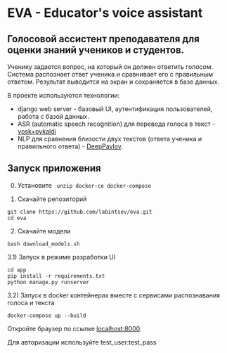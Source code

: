 # EVA - Educator's voice assistant

## Голосовой ассистент преподавателя для оценки знаний учеников и студентов.
Ученику задается вопрос, на который он должен ответить голосом. 
Система распознает ответ ученика и сравнивает его с правильным ответом. 
Результат выводится на экран и сохраняется в базе данных.   

В проекте используются технологии:  
* django web server - базовый UI, аутентификация пользователей, работа с базой данных.  
* ASR (automatic speech recognition) для перевода голоса в текст - [vosk+pykaldi](https://alphacephei.com/vosk/server)
* NLP для сравнения близости двух текстов (ответа ученика и правильного ответа) - [DeepPavlov](https://deeppavlov.ai/).


## Запуск приложения
0) Установите ``` unzip docker-ce docker-compose```  

1) Скачайте репозиторий  
```commandline
git clone https://github.com/labintsev/eva.git
cd eva
```   

2) Скачайте модели 
```commandline
bash download_models.sh
```

3.1) Запуск в режиме разработки UI  
```commandline
cd app  
pip install -r requirements.txt  
python manage.py runserver 
``` 

3.2) Запуск в docker контейнерах вместе с сервисами распознавания голоса и текста  
```commandline
docker-compose up --build  
``` 

Откройте браузер по ссылке [localhost:8000](127.0.0.1:8000).  

Для авторизации используйте test_user:test_pass  
